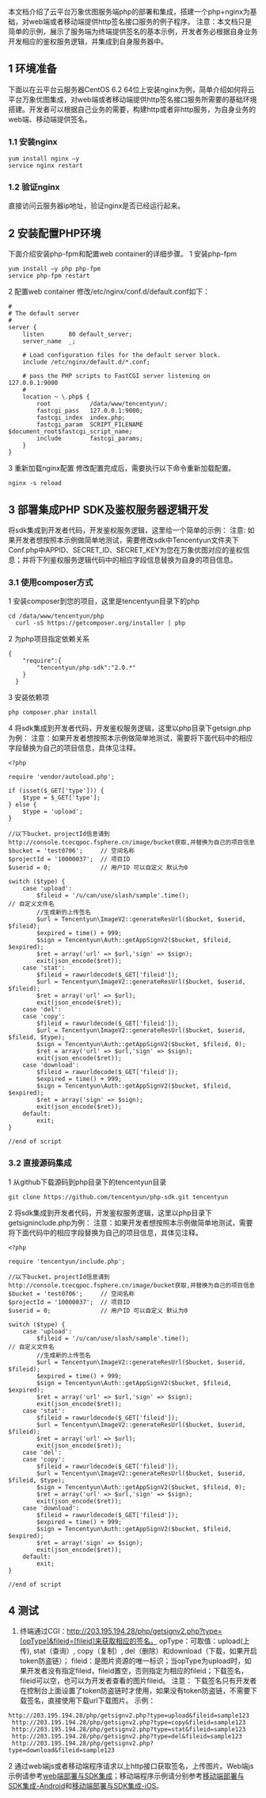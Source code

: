 本文档介绍了云平台万象优图服务端php的部署和集成，搭建一个php+nginx为基础，对web端或者移动端提供http签名接口服务的例子程序。
注意：本文档只是简单的示例，展示了服务端为终端提供签名的基本示例，开发者务必根据自身业务开发相应的鉴权服务逻辑，并集成到自身服务器中。
## 1 环境准备
下面以在云平台云服务器CentOS 6.2 64位上安装nginx为例，简单介绍如何将云平台万象优图集成，对web端或者移动端提供http签名接口服务所需要的基础环境搭建。开发者可以根据自己业务的需要，构建http或者非http服务，为自身业务的web端、移动端提供签名。
### 1.1 安装nginx

```
yum install nginx –y
service nginx restart
```
### 1.2 验证nginx
直接访问云服务器ip地址，验证nginx是否已经运行起来。
## 2 安装配置PHP环境
下面介绍安装php-fpm和配置web container的详细步骤。
1 安装php-fpm

```
yum install –y php php-fpm
service php-fpm restart
```
2 配置web container
修改/etc/nginx/conf.d/default.conf如下：

```
#
# The default server
#
server {
    listen       80 default_server;
    server_name  _;
    
    # Load configuration files for the default server block.
    include /etc/nginx/default.d/*.conf;

    # pass the PHP scripts to FastCGI server listening on 127.0.0.1:9000
    #
    location ~ \.php$ {
        root           /data/www/tencentyun/;
        fastcgi_pass   127.0.0.1:9000;
        fastcgi_index  index.php;
        fastcgi_param  SCRIPT_FILENAME  $document_root$fastcgi_script_name;
        include        fastcgi_params;
    }
}
```
3 重新加载nginx配置
修改配置完成后，需要执行以下命令重新加载配置。

```
nginx -s reload
```
## 3 部署集成PHP SDK及鉴权服务器逻辑开发
将sdk集成到开发者代码，开发鉴权服务逻辑，这里给一个简单的示例：
注意: 如果开发者想按照本示例做简单地测试，需要修改sdk中Tencentyun文件夹下Conf.php中APPID、SECRET_ID、SECRET_KEY为您在万象优图对应的鉴权信息；并将下列鉴权服务逻辑代码中的相应字段信息替换为自身的项目信息。
### 3.1 使用composer方式
1 安装composer到您的项目，这里是tencentyun目录下的php

```
cd /data/www/tencentyun/php
  curl -sS https://getcomposer.org/installer | php
```
2 为php项目指定依赖关系

```
{
	"require":{
		"tencentyun/php-sdk":"2.0.*"
	}
  }
```
3 安装依赖项

```
php composer.phar install
```
4 将sdk集成到开发者代码，开发鉴权服务逻辑，这里以php目录下getsign.php为例：
注意：如果开发者想按照本示例做简单地测试，需要将下面代码中的相应字段替换为自己的项目信息，具体见注释。

```
<?php

require 'vendor/autoload.php';

if (isset($_GET['type'])) {
    $type = $_GET['type'];
} else {
    $type = 'upload';
}

//以下bucket，projectId信息请到http://console.tcecqpoc.fsphere.cn/image/bucket获取,并替换为自己的项目信息
$bucket = 'test0706';     // 空间名称
$projectId = '10000037';  // 项目ID
$userid = 0;              // 用户ID 可以自定义 默认为0

switch ($type) {
    case 'upload':
        $fileid = '/u/can/use/slash/sample'.time();                              // 自定义文件名
        //生成新的上传签名
        $url = Tencentyun\ImageV2::generateResUrl($bucket, $userid, $fileid);
        $expired = time() + 999;
        $sign = Tencentyun\Auth::getAppSignV2($bucket, $fileid, $expired);
        $ret = array('url' => $url,'sign' => $sign);
        exit(json_encode($ret));
    case 'stat':
        $fileid = rawurldecode($_GET['fileid']);
        $url = Tencentyun\ImageV2::generateResUrl($bucket, $userid, $fileid);
        $ret = array('url' => $url);
        exit(json_encode($ret));
    case 'del':
    case 'copy':
        $fileid = rawurldecode($_GET['fileid']);
        $url = Tencentyun\ImageV2::generateResUrl($bucket, $userid, $fileid, $type);
        $sign = Tencentyun\Auth::getAppSignV2($bucket, $fileid, 0);
        $ret = array('url' => $url,'sign' => $sign);
        exit(json_encode($ret));
    case 'download':
        $fileid = rawurldecode($_GET['fileid']);
        $expired = time() + 999;
        $sign = Tencentyun\Auth::getAppSignV2($bucket, $fileid, $expired);
        $ret = array('sign' => $sign);
        exit(json_encode($ret));
    default:
        exit;
}

//end of script
```
### 3.2 直接源码集成
1 从github下载源码到php目录下的tencentyun目录

```
git clone https://github.com/tencentyun/php-sdk.git tencentyun
```
2 将sdk集成到开发者代码，开发鉴权服务逻辑，这里以php目录下getsigninclude.php为例：
注意：如果开发者想按照本示例做简单地测试，需要将下面代码中的相应字段替换为自己的项目信息，具体见注释。

```
<?php

require 'tencentyun/include.php';

//以下bucket，projectId信息请到http://console.tcecqpoc.fsphere.cn/image/bucket获取,并替换为自己的项目信息
$bucket = 'test0706';     // 空间名称
$projectId = '10000037';  // 项目ID
$userid = 0;              // 用户ID 可以自定义 默认为0

switch ($type) {
    case 'upload':
        $fileid = '/u/can/use/slash/sample'.time();                              // 自定义文件名
        //生成新的上传签名
        $url = Tencentyun\ImageV2::generateResUrl($bucket, $userid, $fileid);
        $expired = time() + 999;
        $sign = Tencentyun\Auth::getAppSignV2($bucket, $fileid, $expired);
        $ret = array('url' => $url,'sign' => $sign);
        exit(json_encode($ret));
    case 'stat':
        $fileid = rawurldecode($_GET['fileid']);
        $url = Tencentyun\ImageV2::generateResUrl($bucket, $userid, $fileid);
        $ret = array('url' => $url);
        exit(json_encode($ret));
    case 'del':
    case 'copy':
        $fileid = rawurldecode($_GET['fileid']);
        $url = Tencentyun\ImageV2::generateResUrl($bucket, $userid, $fileid, $type);
        $sign = Tencentyun\Auth::getAppSignV2($bucket, $fileid, 0);
        $ret = array('url' => $url,'sign' => $sign);
        exit(json_encode($ret));
    case 'download':
        $fileid = rawurldecode($_GET['fileid']);
        $expired = time() + 999;
        $sign = Tencentyun\Auth::getAppSignV2($bucket, $fileid, $expired);
        $ret = array('sign' => $sign);
        exit(json_encode($ret));
    default:
        exit;
}

//end of script
```
## 4 测试
1. 终端通过CGI：http://203.195.194.28/php/getsignv2.php?type=[opType]&fileid=[fileid]来获取相应的签名。
   opType：可取值：upload(上传), stat（查询）, copy（复制）, del（删除）和download（下载，如果开启token防盗链）；
   fileid：是图片资源的唯一标识；当opType为upload时，如果开发者没有指定fileid，fileid置空，否则指定为相应的fileid；下载签名，fileid可以空，也可以为开发者查看的图片fileid。
   注意： 下载签名只有开发者在控制台上面设置了token防盗链时才使用，如果没有token防盗链，不需要下载签名，直接使用下载url下载图片。
   示例：

```
http://203.195.194.28/php/getsignv2.php?type=upload&fileid=sample123
 http://203.195.194.28/php/getsignv2.php?type=copy&fileid=sample123
 http://203.195.194.28/php/getsignv2.php?type=stat&fileid=sample123
 http://203.195.194.28/php/getsignv2.php?type=del&fileid=sample123
 http://203.195.194.28/php/getsignv2.php?type=download&fileid=sample123
```
2 通过web端js或者移动端程序请求以上http接口获取签名，上传图片。Web端js示例请参考[web端部署与SDK集成](http://tcecqpoc.fsphere.cn/doc/product/275/web%E7%AB%AF%E9%83%A8%E7%BD%B2%E7%A4%BA%E4%BE%8B)；移动端程序示例请分别参考[移动端部署与SDK集成-Android](http://tcecqpoc.fsphere.cn/doc/product/275/Android%E9%83%A8%E7%BD%B2%E7%A4%BA%E4%BE%8B)和[移动端部署与SDK集成-iOS](http://tcecqpoc.fsphere.cn/doc/product/275/iOS%E9%83%A8%E7%BD%B2%E7%A4%BA%E4%BE%8B)。